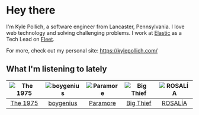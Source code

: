 # Hey there


I'm Kyle Pollich, a software engineer from Lancaster, Pennsylvania. I love web technology and solving challenging problems.
I work at [Elastic](https://www.elastic.co/) as a Tech Lead on [Fleet](https://www.elastic.co/guide/en/fleet/current/fleet-overview.html).

For more, check out my personal site: https://kylepollich.com/

## What I'm listening to lately

<!-- begin artists -->
  |![The 1975](https://i.scdn.co/image/ab6761610000f17889348336354096fd4e36ca73)|![boygenius](https://i.scdn.co/image/ab6761610000f1781a6373c01e8b86e289859f57)|![Paramore](https://i.scdn.co/image/ab6761610000f178b10c34546a4ca2d7faeb8865)|![Big Thief](https://i.scdn.co/image/ab6761610000f1781ecc55cb453871a124d224ef)|![ROSALÍA](https://i.scdn.co/image/ab6761610000f178d7bb678bef6d2f26110cae49)|
  |:---:|:---:|:---:|:---:|:---:|
  |[The 1975](https://open.spotify.com/artist/3mIj9lX2MWuHmhNCA7LSCW)|[boygenius](https://open.spotify.com/artist/1hLiboQ98IQWhpKeP9vRFw)|[Paramore](https://open.spotify.com/artist/74XFHRwlV6OrjEM0A2NCMF)|[Big Thief](https://open.spotify.com/artist/5QdyldG4Fl4TPiOIeMNpBZ)|[ROSALÍA](https://open.spotify.com/artist/7ltDVBr6mKbRvohxheJ9h1)|
<!-- end artists -->
